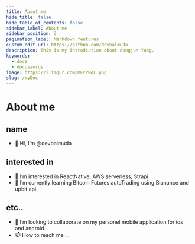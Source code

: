 ```yaml
---
title: About me
hide_title: false
hide_table_of_contents: false
sidebar_label: About me
sidebar_position: 3
pagination_label: Markdown features
custom_edit_url: https://github.com/devbalmuda
description: This is my introdcution about dongjun Yang.
keywords:
  - docs
  - docusaurus
image: https://i.imgur.com/mErPwqL.png
slug: /myDoc
---
```


# About me

## name
- 👋 Hi, I’m @devbalmuda

## interested in
- 👀 I’m interested in ReactNative, AWS serverless, Strapi
- 🌱 I’m currently learning Bitcoin Futures autoTrading using Bianance and upbit api.

## etc..
- 💞️ I’m looking to collaborate on my personel mobile application for ios and android.
- 📫 How to reach me ...

<!---
devbalmuda/devbalmuda is a ✨ special ✨ repository because its `README.md` (this file) appears on your GitHub profile.
You can click the Preview link to take a look at your changes.
--->
